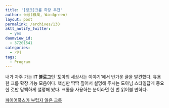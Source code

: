 ```yaml
---
title: '[링크]크롬 확장 추천'
author: 녹풍(綠風, Windgreen)
layout: post
permalink: /archives/130
aktt_notify_twitter:
  - yes
daumview_id:
  - 37201541
categories:
  - 기타
tags:
  - Program
---
```

내가 자주 가는 **IT 블로그**인 &#8216;도아의 세상사는 이야기&#8217;에서 반가운 글을 발견했다. 유용한 크롬 확장 기능 모음이다. 핵심만 딱딱 짚어서 설명해 주시는 도아님 스타일답게 중요한 것만 담백하게 설명해 놨다. 크롬을 사용하는 분이라면 한 번 읽어볼 만하다.

<a href="http://offree.net/entry/Useful-Chrome-Extensions" target="_blank">파이어폭스가 부럽지 않은 크롬</a>